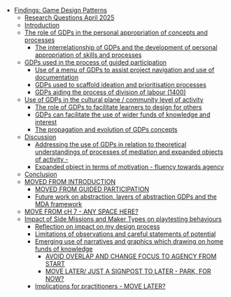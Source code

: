 - <a href="#findings-game-design-patterns"
  id="toc-findings-game-design-patterns">Findings: Game Design
  Patterns</a>
  - <a href="#research-questions-april-2025"
    id="toc-research-questions-april-2025">Research Questions April 2025</a>
  - <a href="#introduction" id="toc-introduction">Introduction</a>
  - <a
    href="#the-role-of-gdps-in-the-personal-appropriation-of-concepts-and-processes"
    id="toc-the-role-of-gdps-in-the-personal-appropriation-of-concepts-and-processes">The
    role of GDPs in the personal appropriation of concepts and processes</a>
    - <a
      href="#the-interrelationship-of-gdps-and-the-development-of-personal-appropriation-of-skills-and-processes"
      id="toc-the-interrelationship-of-gdps-and-the-development-of-personal-appropriation-of-skills-and-processes">The
      interrelationship of GDPs and the development of personal appropriation
      of skills and processes</a>
  - <a href="#gdps-used-in-the-process-of-guided-participation"
    id="toc-gdps-used-in-the-process-of-guided-participation">GDPs used in
    the process of guided participation</a>
    - <a
      href="#use-of-a-menu-of-gdps-to-assist-project-navigation-and-use-of-documentation"
      id="toc-use-of-a-menu-of-gdps-to-assist-project-navigation-and-use-of-documentation">Use
      of a menu of GDPs to assist project navigation and use of
      documentation</a>
    - <a href="#gdps-used-to-scaffold-ideation-and-prioritisation-processes"
      id="toc-gdps-used-to-scaffold-ideation-and-prioritisation-processes">GDPs
      used to scaffold ideation and prioritisation processes</a>
    - <a href="#gdps-aiding-the-process-of-division-of-labour-1400"
      id="toc-gdps-aiding-the-process-of-division-of-labour-1400">GDPs aiding
      the process of division of labour (1400)</a>
  - <a href="#use-of-gdps-in-the-cultural-plane-community-level-of-activity"
    id="toc-use-of-gdps-in-the-cultural-plane-community-level-of-activity">Use
    of GDPs in the cultural plane / community level of activity</a>
    - <a href="#the-role-of-gdps-to-facilitate-learners-to-design-for-others"
      id="toc-the-role-of-gdps-to-facilitate-learners-to-design-for-others">The
      role of GDPs to facilitate learners to design for others</a>
    - <a
      href="#gdps-can-facilitate-the-use-of-wider-funds-of-knowledge-and-interest"
      id="toc-gdps-can-facilitate-the-use-of-wider-funds-of-knowledge-and-interest">GDPs
      can facilitate the use of wider funds of knowledge and interest</a>
    - <a href="#the-propagation-and-evolution-of-gdps-concepts"
      id="toc-the-propagation-and-evolution-of-gdps-concepts">The propagation
      and evolution of GDPs concepts</a>
  - <a href="#discussion" id="toc-discussion">Discussion</a>
    - <a
      href="#addressing-the-use-of-gdps-in-relation-to-theoretical-understandings-of-processes-of-mediation-and-expanded-objects-of-activity--"
      id="toc-addressing-the-use-of-gdps-in-relation-to-theoretical-understandings-of-processes-of-mediation-and-expanded-objects-of-activity--">Addressing
      the use of GDPs in relation to theoretical understandings of processes
      of mediation and expanded objects of activity -</a>
    - <a
      href="#expanded-object-in-terms-of-motivation---fluency-towards-agency"
      id="toc-expanded-object-in-terms-of-motivation---fluency-towards-agency">Expanded
      object in terms of motivation - fluency towards agency</a>
  - <a href="#conclusion" id="toc-conclusion">Conclusion</a>
  - <a href="#moved-from-introduction"
    id="toc-moved-from-introduction">MOVED FROM INTRODUCTION</a>
    - <a href="#moved-from-guided-participation"
      id="toc-moved-from-guided-participation">MOVED FROM GUIDED
      PARTICIPATION</a>
    - <a
      href="#future-work-on-abstraction-layers-of-abstraction-gdps-and-the-mda-framework"
      id="toc-future-work-on-abstraction-layers-of-abstraction-gdps-and-the-mda-framework">Future
      work on abstraction, layers of abstraction GDPs and the MDA
      framework</a>
  - <a href="#move-from-ch-7---any-space-here"
    id="toc-move-from-ch-7---any-space-here">MOVE FROM cH 7 - ANY SPACE
    HERE?</a>
  - <a
    href="#impact-of-side-missions-and-maker-types-on-playtesting-behaviours"
    id="toc-impact-of-side-missions-and-maker-types-on-playtesting-behaviours">Impact
    of Side Missions and Maker Types on playtesting behaviours</a>
    - <a href="#reflection-on-impact-on-my-design-process"
      id="toc-reflection-on-impact-on-my-design-process">Reflection on impact
      on my design process</a>
    - <a
      href="#limitations-of-observations-and-careful-statements-of-potential"
      id="toc-limitations-of-observations-and-careful-statements-of-potential">Limitations
      of observations and careful statements of potential</a>
    - <a
      href="#emerging-use-of-narratives-and-graphics-which-drawing-on-home-funds-of-knowledge---avoid-overlap-and-change-focus-to-agency-from-start"
      id="toc-emerging-use-of-narratives-and-graphics-which-drawing-on-home-funds-of-knowledge---avoid-overlap-and-change-focus-to-agency-from-start">Emerging
      use of narratives and graphics which drawing on home funds of knowledge
      - AVOID OVERLAP AND CHANGE FOCUS TO AGENCY FROM START</a>
      - <a href="#move-later-just-a-signpost-to-later---park-for-now"
        id="toc-move-later-just-a-signpost-to-later---park-for-now">MOVE LATER/
        JUST A SIGNPOST TO LATER - PARK, FOR NOW?</a>
    - <a href="#implications-for-practitioners---move-later"
      id="toc-implications-for-practitioners---move-later">Implications for
      practitioners - MOVE LATER?</a>

